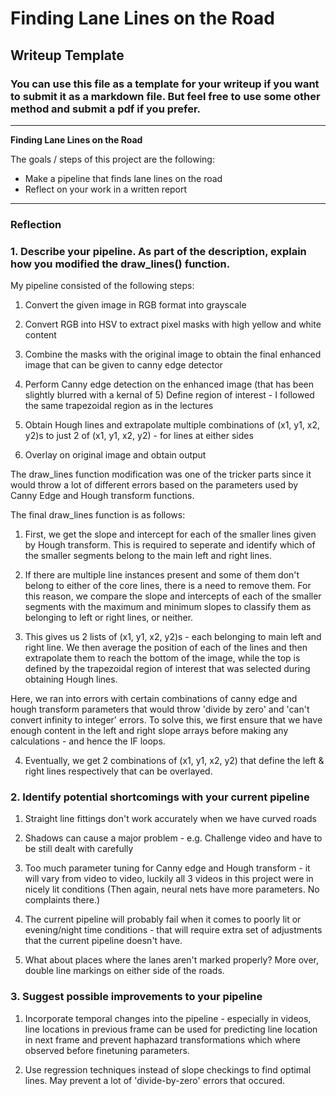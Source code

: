 # **Finding Lane Lines on the Road** 

## Writeup Template

### You can use this file as a template for your writeup if you want to submit it as a markdown file. But feel free to use some other method and submit a pdf if you prefer.

---

**Finding Lane Lines on the Road**

The goals / steps of this project are the following:
* Make a pipeline that finds lane lines on the road
* Reflect on your work in a written report

---

### Reflection

### 1. Describe your pipeline. As part of the description, explain how you modified the draw_lines() function.

My pipeline consisted of the following steps: 

1) Convert the given image in RGB format into grayscale

2) Convert RGB into HSV to extract pixel masks with high yellow and white content

3) Combine the masks with the original image to obtain the final enhanced image that can be given to canny edge detector 

4) Perform Canny edge detection on the enhanced image (that has been slightly blurred with a kernal of 5) 
   Define region of interest - I followed the same trapezoidal region as in the lectures

5) Obtain Hough lines and extrapolate multiple combinations of (x1, y1, x2, y2)s to just 2 of (x1, y1, x2, y2) - for lines at either sides

6) Overlay on original image and obtain output

The draw_lines function modification was one of the tricker parts since it would throw a lot of different errors based on the parameters used by Canny Edge and Hough transform functions. 

The final draw_lines function is as follows: 

1) First, we get the slope and intercept for each of the smaller lines given by Hough transform. This is required to seperate and identify which of the smaller segments belong to the main left and right lines.

2) If there are multiple line instances present and some of them don't belong to either of the core lines, there is a need to remove them. For this reason, we compare the slope and intercepts of each of the smaller segments with the maximum and minimum slopes to classify them as belonging to left or right lines, or neither. 

3) This gives us 2 lists of (x1, y1, x2, y2)s - each belonging to main left and right line. We then average the position of each of the lines and then extrapolate them to reach the bottom of the image, while the top is defined by the trapezoidal region of interest that was selected during obtaining Hough lines. 

Here, we ran into errors with certain combinations of canny edge and hough transform parameters that would throw 'divide by zero' and 'can't convert infinity to integer' errors. To solve this, we first ensure that we have enough content in the left and right slope arrays before making any calculations - and hence the IF loops. 

4) Eventually, we get 2 combinations of (x1, y1, x2, y2) that define the left & right lines respectively that can be overlayed. 

### 2. Identify potential shortcomings with your current pipeline

1) Straight line fittings don't work accurately when we have curved roads

2) Shadows can cause a major problem - e.g. Challenge video and have to be still dealt with carefully

3) Too much parameter tuning for Canny edge and Hough transform - it will vary from video to video, luckily all 3 videos in this project were in nicely lit conditions (Then again, neural nets have more parameters. No complaints there.) 

4) The current pipeline will probably fail when it comes to poorly lit or evening/night time conditions - that will require extra set of adjustments that the current pipeline doesn't have. 

5) What about places where the lanes aren't marked properly? More over, double line markings on either side of the roads. 

### 3. Suggest possible improvements to your pipeline

1) Incorporate temporal changes into the pipeline - especially in videos, line locations in previous frame can be used for predicting line location in next frame and prevent haphazard transformations which where observed before finetuning parameters. 

2) Use regression techniques instead of slope checkings to find optimal lines. May prevent a lot of 'divide-by-zero' errors that occured. 
